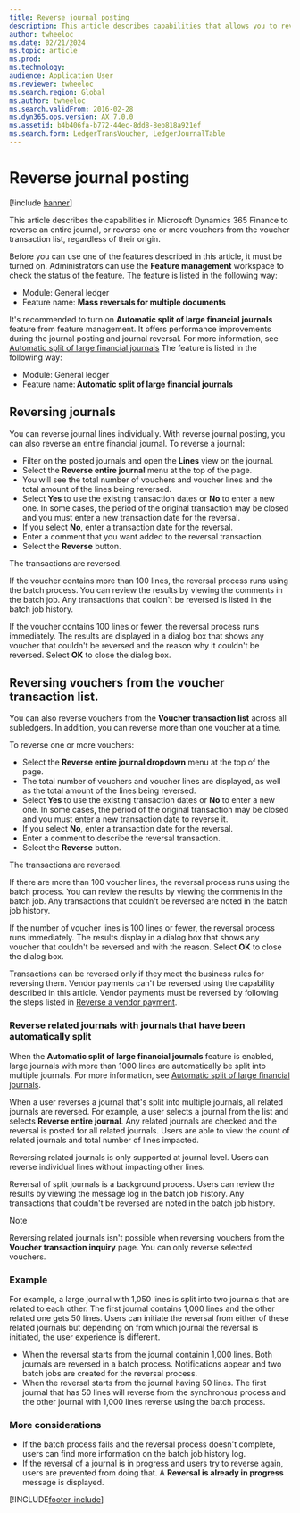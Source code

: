 ```yaml
---
title: Reverse journal posting
description: This article describes capabilities that allows you to reverse vouchers from the voucher transaction list or from financial journals.
author: twheeloc
ms.date: 02/21/2024
ms.topic: article
ms.prod: 
ms.technology: 
audience: Application User
ms.reviewer: twheeloc
ms.search.region: Global
ms.author: twheeloc
ms.search.validFrom: 2016-02-28
ms.dyn365.ops.version: AX 7.0.0
ms.assetid: b4b406fa-b772-44ec-8dd8-8eb818a921ef
ms.search.form: LedgerTransVoucher, LedgerJournalTable
---
```


# Reverse journal posting

[!include [banner](../includes/banner.md)]

This article describes the capabilities in Microsoft Dynamics 365 Finance to reverse an entire journal, or reverse one or more vouchers from the voucher transaction list, regardless of their origin. 

Before you can use one of the features described in this article, it must be turned on. Administrators can use the **Feature management** workspace to check the status of the feature. 
The feature is listed in the following way:
 - Module: General ledger
 - Feature name: **Mass reversals for multiple documents**

It's recommended to turn on **Automatic split of large financial journals** feature from feature management. It offers performance improvements during the journal posting and journal reversal. 
For more information, see [Automatic split of large financial journals](auto-split-journal.md) 
The feature is listed in the following way:
 - Module: General ledger
 - Feature name: **Automatic split of large financial journals**   

## Reversing journals

You can reverse journal lines individually. With reverse journal posting, you can also reverse an entire financial journal. 
To reverse a journal: 
- Filter on the posted journals and open the **Lines** view on the journal.
- Select the **Reverse entire journal** menu at the top of the page.
- You will see the total number of vouchers and voucher lines and the total amount of the lines being reversed.
- Select **Yes** to use the existing transaction dates or **No** to enter a new one. In some cases, the period of the original transaction may be closed and you must enter a new transaction date for the reversal.
- If you select **No**, enter a transaction date for the reversal. 
- Enter a comment that you want added to the reversal transaction.
- Select the **Reverse** button.

The transactions are reversed. 

If the voucher contains more than 100 lines, the reversal process runs using the batch process. You can review the results by viewing the comments in the batch job. Any transactions that couldn't be reversed is listed in the batch job history.

If the voucher contains 100 lines or fewer, the reversal process runs immediately. The results are displayed in a dialog box that shows any voucher that couldn't be reversed and the reason why it couldn't be reversed. Select **OK** to close the dialog box.

## Reversing vouchers from the voucher transaction list. 

You can also reverse vouchers from the **Voucher transaction list** across all subledgers. In addition, you can reverse more than one voucher at a time. 

To reverse one or more vouchers: 
- Select the **Reverse entire journal dropdown** menu at the top of the page.
- The total number of vouchers and voucher lines are displayed, as well as the total amount of the lines being reversed.
- Select **Yes** to use the existing transaction dates or **No** to enter a new one. In some cases, the period of the original transaction may be closed and you must enter a new transaction date to reverse it.
- If you select **No**, enter a transaction date for the reversal. 
- Enter a comment to describe the reversal transaction.
- Select the **Reverse** button.

The transactions are reversed. 

If there are more than 100 voucher lines, the reversal process runs using the batch process. You can review the results by viewing the comments in the batch job. Any transactions that couldn't be reversed are noted in the batch job history.

If the number of voucher lines is 100 lines or fewer, the reversal process runs immediately. The results display in a dialog box that shows any voucher that couldn't be reversed and with the reason. Select **OK** to close the dialog box.

Transactions can be reversed only if they meet the business rules for reversing them. Vendor payments can't be reversed using the capability described in this article. Vendor payments must be reversed by following the steps listed in [Reverse a vendor payment](../accounts-payable/reverse-vendor-payment.md).

### Reverse related journals with journals that have been automatically split  

When the **Automatic split of large financial journals** feature is enabled, large journals with more than 1000 lines are automatically be split into multiple journals. For more information, see [Automatic split of large financial journals](auto-split-journal.md). 

When a user reverses a journal that's split into multiple journals, all related journals are reversed. For example, a user selects a journal from the list and selects **Reverse entire journal**. Any related journals are checked and the reversal is posted for all related journals. Users are able to view the count of related journals and total number of lines impacted. 

Reversing related journals is only supported at journal level. Users can reverse individual lines without impacting other lines.  

Reversal of split journals is a background process. Users can review the results by viewing the message log in the batch job history. Any transactions that couldn't be reversed are noted in the batch job history.   

>[!Note]
> Reversing related journals isn't possible when reversing vouchers from the **Voucher transaction inquiry** page. You can only reverse selected vouchers.  

### Example
For example, a large journal with 1,050 lines is split into two journals that are related to each other. The first journal contains 1,000 lines and the other related one gets 50 lines. Users can initiate the reversal from either of these related journals but depending on from which journal the reversal is initiated, the user experience is different.  
 - When the reversal starts from the journal containin 1,000 lines. Both journals are reversed in a batch process. Notifications appear and two batch jobs are created for the reversal process.
 - When the reversal starts from the journal having 50 lines. The first journal that has 50 lines will reverse from the synchronous process and the other journal with 1,000 lines reverse using the batch process.  

### More considerations

 - If the batch process fails and the reversal process doesn't complete, users can find more information on the batch job history log.
 - If the reversal of a journal is in progress and users try to reverse again, users are prevented from doing that. A **Reversal is already in progress** message is displayed.  

 



[!INCLUDE[footer-include](../../includes/footer-banner.md)]
